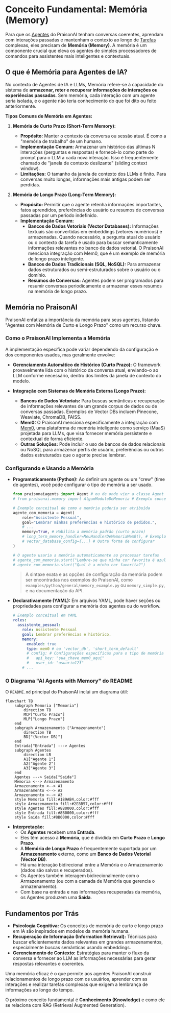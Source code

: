 # Conceito Fundamental: Memória (Memory)

Para que os [Agentes](./01_agentes.md) do PraisonAI tenham conversas coerentes, aprendam com interações passadas e mantenham o contexto ao longo de [Tarefas](./02_tarefas.md) complexas, eles precisam de **Memória (Memory)**. A memória é um componente crucial que eleva os agentes de simples processadores de comandos para assistentes mais inteligentes e contextuais.

## O que é Memória para Agentes de IA?

No contexto de Agentes de IA e LLMs, Memória refere-se à capacidade do sistema de **armazenar, reter e recuperar informações de interações ou experiências passadas**. Sem memória, cada interação com um agente seria isolada, e o agente não teria conhecimento do que foi dito ou feito anteriormente.

**Tipos Comuns de Memória em Agentes:**

1.  **Memória de Curto Prazo (Short-Term Memory):**
    *   **Propósito:** Manter o contexto da conversa ou sessão atual. É como a "memória de trabalho" de um humano.
    *   **Implementação Comum:** Armazenar um histórico das últimas N interações (perguntas e respostas) e fornecê-lo como parte do prompt para o LLM a cada nova interação. Isso é frequentemente chamado de "janela de contexto deslizante" (sliding context window).
    *   **Limitações:** O tamanho da janela de contexto dos LLMs é finito. Para conversas muito longas, informações mais antigas podem ser perdidas.

2.  **Memória de Longo Prazo (Long-Term Memory):**
    *   **Propósito:** Permitir que o agente retenha informações importantes, fatos aprendidos, preferências do usuário ou resumos de conversas passadas por um período indefinido.
    *   **Implementação Comum:**
        *   **Bancos de Dados Vetoriais (Vector Databases):** Informações textuais são convertidas em embeddings (vetores numéricos) e armazenadas. Quando necessário, a pergunta atual do usuário ou o contexto da tarefa é usado para buscar semanticamente informações relevantes no banco de dados vetorial. O PraisonAI menciona integração com Mem0, que é um exemplo de memória de longo prazo inteligente.
        *   **Bancos de Dados Tradicionais (SQL, NoSQL):** Para armazenar dados estruturados ou semi-estruturados sobre o usuário ou o domínio.
        *   **Resumos de Conversas:** Agentes podem ser programados para resumir conversas periodicamente e armazenar esses resumos na memória de longo prazo.

## Memória no PraisonAI

PraisonAI enfatiza a importância da memória para seus agentes, listando "Agentes com Memória de Curto e Longo Prazo" como um recurso chave.

### Como o PraisonAI Implementa a Memória

A implementação específica pode variar dependendo da configuração e dos componentes usados, mas geralmente envolve:

*   **Gerenciamento Automático de Histórico (Curto Prazo):** O framework provavelmente lida com o histórico da conversa atual, enviando-o ao LLM conforme necessário, dentro dos limites da janela de contexto do modelo.

*   **Integração com Sistemas de Memória Externa (Longo Prazo):**
    *   **Bancos de Dados Vetoriais:** Para buscas semânticas e recuperação de informações relevantes de um grande corpus de dados ou de conversas passadas. Exemplos de Vector DBs incluem Pinecone, Weaviate, ChromaDB, FAISS.
    *   **Mem0:** O PraisonAI menciona especificamente a integração com [Mem0](https://mem0.ai/), uma plataforma de memória inteligente como serviço (MaaS) projetada para LLMs, que visa fornecer memória persistente e contextual de forma eficiente.
    *   **Outras Soluções:** Pode incluir o uso de bancos de dados relacionais ou NoSQL para armazenar perfis de usuário, preferências ou outros dados estruturados que o agente precise lembrar.

### Configurando e Usando a Memória

*   **Programaticamente (Python):**
    Ao definir um agente ou um "crew" (time de agentes), você pode configurar o tipo de memória a ser usado.
    ```python
    from praisonaiagents import Agent # ou de onde vier a classe Agent
    # from praisonai.memory import AlgumModuloDeMemoria # Exemplo conceitual

    # Exemplo conceitual de como a memória poderia ser atribuída
    agente_com_memoria = Agent(
        role="Assistente Pessoal",
        goal="Lembrar minhas preferências e histórico de pedidos.",
        # ...
        memory=True, # Habilita a memória padrão (curto prazo)
        # long_term_memory_handler=MeuHandlerDeMemoriaMem0(), # Exemplo para longo prazo
        # vector_database_config={...} # Outra forma de configurar
    )

    # O agente usaria a memória automaticamente ao processar tarefas
    # agente_com_memoria.start("Lembre-se que minha cor favorita é azul.")
    # agente_com_memoria.start("Qual é a minha cor favorita?")
    ```
    > A sintaxe exata e as opções de configuração da memória podem ser encontradas nos exemplos do PraisonAI, como `examples/python/general/memory_example.py` ou `memory_simple.py`, e na documentação da API.

*   **Declarativamente (YAML):**
    Em arquivos YAML, pode haver seções ou propriedades para configurar a memória dos agentes ou do workflow.
    ```yaml
    # Exemplo conceitual em YAML
    roles:
      assistente_pessoal:
        role: Assistente Pessoal
        goal: Lembrar preferências e histórico.
        memory:
          enabled: true
          type: mem0 # ou 'vector_db', 'short_term_default'
          # config: # Configurações específicas para o tipo de memória
          #   api_key: "sua_chave_mem0_aqui"
          #   user_id: "usuario123"
        # ...
    ```

### O Diagrama "AI Agents with Memory" do README

O `README.md` principal do PraisonAI inclui um diagrama útil:

```mermaid
flowchart TB
    subgraph Memoria ["Memoria"]
        direction TB
        MCP["Curto Prazo"]
        MLP["Longo Prazo"]
    end
    subgraph Armazenamento ["Armazenamento"]
        direction TB
        BD["(Vector DB)"]
    end
    Entrada["Entrada"] ---> Agentes
    subgraph Agentes
        direction LR
        A1["Agente 1"]
        A2["Agente 2"]
        A3["Agente 3"]
    end
    Agentes ---> Saida["Saida"]
    Memoria <--> Armazenamento
    Armazenamento <--> A1
    Armazenamento <--> A2
    Armazenamento <--> A3
    style Memoria fill:#189AB4,color:#fff
    style Armazenamento fill:#2E8B57,color:#fff
    style Agentes fill:#8B0000,color:#fff
    style Entrada fill:#8B0000,color:#fff
    style Saida fill:#8B0000,color:#fff
```
*   **Interpretação:**
    *   Os **Agentes** recebem uma **Entrada**.
    *   Eles têm acesso à **Memória**, que é dividida em **Curto Prazo** e **Longo Prazo**.
    *   A **Memória de Longo Prazo** é frequentemente suportada por um **Armazenamento** externo, como um **Banco de Dados Vetorial (Vector DB)**.
    *   Há uma interação bidirecional entre a Memória e o Armazenamento (dados são salvos e recuperados).
    *   Os Agentes também interagem bidirecionalmente com o Armazenamento (ou com a camada de Memória que gerencia o armazenamento).
    *   Com base na entrada e nas informações recuperadas da memória, os Agentes produzem uma **Saída**.

## Fundamentos por Trás

*   **Psicologia Cognitiva:** Os conceitos de memória de curto e longo prazo em IA são inspirados em modelos da memória humana.
*   **Recuperação de Informação (Information Retrieval):** Técnicas para buscar eficientemente dados relevantes em grandes armazenamentos, especialmente buscas semânticas usando embeddings.
*   **Gerenciamento de Contexto:** Estratégias para manter o fluxo da conversa e fornecer ao LLM as informações necessárias para gerar respostas relevantes e coerentes.

Uma memória eficaz é o que permite aos agentes PraisonAI construir relacionamentos de longo prazo com os usuários, aprender com as interações e realizar tarefas complexas que exigem a lembrança de informações ao longo do tempo.

O próximo conceito fundamental é **Conhecimento (Knowledge)** e como ele se relaciona com RAG (Retrieval Augmented Generation).
